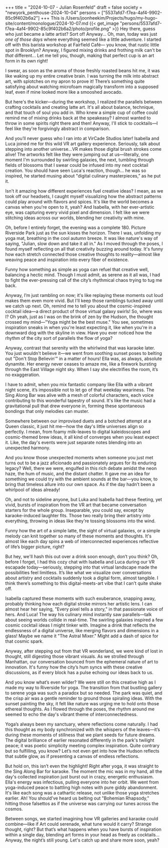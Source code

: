 +++
title = "2024-10-07 - Julian Rosenfeld"
draft = false
society = "newyork_penthouse-2024-10-04"
persons = ["5537afd7-f7ea-4af4-9902-85c9f402b6a2"]
+++
This is /Users/joonheekim/Projects/hugo/my-hugo-site/content/monologue/2024-10-07.md
{{< get_image "persons/5537afd7-f7ea-4af4-9902-85c9f402b6a2/photo/profile.png" >}}
Hey there, guess who just became a latte artist? Sort of! Anyway...
Oh, man, today was just *one of those days* where everything seemed like a little adventure. I started off with this barista workshop at Fairfield Café— you know, that rustic little spot in Brooklyn? Anyway, I figured mixing drinks and frothing milk can't be *that* different... Let me tell you, though, making that perfect cup is an art form in its own right! 

I swear, as soon as the aroma of those freshly roasted beans hit me, it was like waking up my entire creative brain. I was turning the milk into abstract art, with splotches on my apron to prove it! There’s something quite satisfying about watching microfoam magically transform into a supposed leaf, even if mine looked more like a smooshed avocado.

But here's the kicker—during the workshop, I realized the parallels between crafting cocktails and creating latte art. It's all about balance, technique, and that touch of soul you add in. Who knew a simple cup of coffee could remind me of mixing drinks back at the speakeasy? I almost wanted to throw in some spirits right there and then! Anyway, I'll stick to cocktails—I feel like they're forgivingly abstract in comparison.

And you’ll never guess who I ran into at VirCade Studios later! Isabella and Luca joined me for this wild VR art gallery experience. Seriously, talk about stepping into another universe...VR makes those digital brush strokes come alive! The artworks felt like they were jumping out at us—literally, one moment I'm surrounded by swirling galaxies, the next, tumbling through fields of blossoms that I swear could be infused into my next cocktail creation. You should have seen Luca's reaction, though... he was so inspired, he started musing about "digital culinary masterpieces,” as he put it.

Isn't it amazing how different experiences fuel creative ideas? I mean, as we took off our headsets, I caught myself visualizing how the abstract patterns could play around with flavors and spices. It's like the world becomes a canvas when you're open to it, yeah? And Isabella, with her ever-artistic eye, was capturing every vivid pixel and dimension. I felt like we were stitching ideas across our worlds, blending her creativity with mine.

Oh, before I entirely forget, the evening was a complete 180. Picture Riverside Park just as the sun kisses the horizon. There I was, unfolding my yoga mat, breathing in the cool autumn breeze. It was like nature's way of saying, "Julian, slow down and take it all in." As I moved through the poses, I found myself reflecting on all that creativity buzzing around today. It's funny how each stretch connected those creative thoughts to reality—almost like weaving peace and inspiration into every fiber of existence. 

Funny how something as simple as yoga can refuel that creative well, balancing a hectic mind. Though I must admit, as serene as it all was, I had to fight the ever-pressing call of the city’s rhythmical chaos trying to tug me back.

Anyway, I’m just rambling on now; it's like replaying these moments out loud makes them even more vivid. But I'll keep those ramblings tucked away until we catch up next. Oh, remind me to tell you about the cosmic-inspired cocktail idea—a direct product of those virtual galaxy swirls!
 So, where was I? Oh yeah, just as I was on the brink of zen by the Hudson, the thought crossed my mind—"Yoga might be the best muse." You see, sometimes inspiration sneaks in when you're least expecting it, like when you're in a downward dog with the skyline in view. Have you ever noticed how the rhythm of the city sort of parallels the flow of yoga?

Anyway, contrast that serenity with the whirlwind that was karaoke later. You just wouldn't believe it—we went from soothing sunset poses to belting out "Don't Stop Believin'" in a matter of hours! Ella was, as always, absolute dynamite. Her energy never ceases to amaze me, like a firework bursting through the East Village night sky. When I say she electrifies the room, it’s no exaggeration.

I have to admit, when you mix fantastic company like Ella with a vibrant night scene, it’s impossible not to let go of that weekday weariness. The Sing Along Bar was alive with a mesh of colorful characters, each voice contributing to this wonderful tapestry of sound. It's like the music had a gravitational pull that drew everyone in, forming these spontaneous bondings that only melodies can muster. 

Somewhere between our improvised duets and a botched attempt at a Queen classic, it just hit me—how the day's little universes align so perfectly. I mean, from foamy milk-leaves to digital kaleidoscopes and cosmic-themed brew ideas, it all kind of converges when you least expect it. Like, the day's events were just separate notes blending into an unexpected harmony.

And you know those unexpected moments when someone you just met turns out to be a jazz aficionado and passionately argues for its enduring legacy? Well, there we were, engulfed in this rich debate amidst the neon haze, the hum of music, and the distant chatter. It gave me an idea for something we could try with the ambient sounds at the bar—you know, to bring that timeless allure into our own space. As if the day hadn’t been a whirlpool of ideas already!

Oh, and not to sideline anyone, but Luka and Isabella had these fleeting, yet vivid, bursts of inspiration from the VR art that became conversation starters for the whole group. Inseparable, you could say, except by karaoke-induced laughter fits. Those two really bring their artistry into everything, throwing in ideas like they're tossing blossoms into the wind.

Funny how the art of a simple latte, the sight of virtual galaxies, or a simple melody can knit together so many of these moments and thoughts. It's almost like each day spins a web of interconnected experiences reflective of life’s bigger picture, right?

But hey, we'll hash this out over a drink soon enough, don’t you think?
Oh, before I forget, I had this cozy chat with Isabella and Luca during our VR escapade today—seriously, stepping into that virtual landscape made the possibilities feel limitless. It’s like what we visualize over conversations about artistry and cocktails suddenly took a digital form, almost tangible. I think there’s something to this digital-meets-art vibe that I can't quite shake off.

Isabella captured these moments with such exuberance, snapping away, probably thinking how each digital stroke mirrors her artistic lens. I can almost hear her saying, "Every pixel tells a story," in that passionate voice of hers. And Luca! The way his culinary mind instantly saw parallels—talk about seeing worlds collide in real-time. The swirling galaxies inspired a few cosmic cocktail ideas I might tinker with. Imagine a drink that reflects the endlessness of a digital universe, like merging flavors and dimensions in a glass! Maybe we name it "The Astral Mixer." Might add a dash of spice for that cosmic spark.

Anyway, after stepping out from that VR wonderland, we were kind of lost in thought, still digesting those vibrant visuals. As we strolled through Manhattan, our conversation bounced from the ephemeral nature of art to innovation. It's funny how the city’s hum syncs with these creative discussions, as if every block has a pulse echoing our ideas back to us.

And you know what’s even wilder? We were still on this creative high as I made my way to Riverside for yoga. The transition from that bustling gallery to serene yoga was such a paradox but so needed. The park was quiet, and the crisp air was a gentle reminder to ground those spiraling ideas. With the sunset painting the sky, it felt like nature was urging me to hold onto those ethereal thoughts. As I flowed through the poses, the rhythm around me seemed to echo the day's vibrant theme of interconnectedness.

Yoga’s always been my sanctuary, where reflections come naturally. I had this thought as my body synchronized with the whispers of the leaves—it’s during these moments of stillness that we plant seeds for future dreams. The digital brilliance of earlier resonated differently in the park's twilight peace; it was poetic simplicity meeting complex inspiration. Quite contrary but so fulfilling, you know? Let’s not even get into how the Hudson reflects that subtle glow, as if presenting a canvas of endless reflections. 

But hold on, this isn’t even the highlight! Right after yoga, it was straight to the Sing Along Bar for karaoke. The moment the mic was in my hand, all the day's collected inspiration just burst out in crazy, energetic enthusiasm. Ella's energy was infectious, pulling everyone into her orbit. We went from yoga-induced peace to battling high notes with pure giddy abandonment. It's like each song was a cathartic release, not unlike those yoga stretches earlier. Ah! You should've heard us belting out "Bohemian Rhapsody," hitting those falsettos as if the universe was carrying our tunes across the cosmos.

Between songs, we started imagining how VR galleries and karaoke could combine—like if Art could serenade, what tune would it carry? Strange thought, right? But that’s what happens when you have bursts of inspiration within a single day, blending art forms in your head as freely as cocktails...
Anyway, the night’s still young. Let's catch up and share more soon, yeah?
